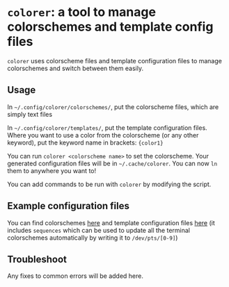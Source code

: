 # `colorer`: a tool to manage colorschemes and template config files

`colorer` uses colorscheme files and template configuration files to manage colorschemes and switch between them easily.

## Usage

In `~/.config/colorer/colorschemes/`, put the colorscheme files, which are simply text files

In ``~∕.config/colorer/templates/``, put the template configuration files. Where you want to use a color from the colorscheme (or any other keyword), put the keyword name in brackets: `{color1}`

You can run `colorer <colorscheme name>` to set the colorscheme. Your generated configuration files will be in `~/.cache/colorer`. You can now `ln` them to anywhere you want to!

You can add commands to be run with `colorer` by modifying the script.

## Example configuration files

You can find colorschemes [here](https://github.com/ngynLk/colorer-colorschemes) and template configuration files [here](https://github.com/ngynLk/colorer-templates) (it includes `sequences` which can be used to update all the terminal colorschemes automatically by writing it to `/dev/pts/[0-9]`)

## Troubleshoot

Any fixes to common errors will be added here.

